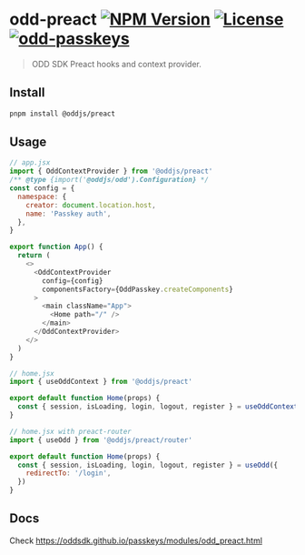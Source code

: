 # odd-preact [![NPM Version](https://img.shields.io/npm/v/@oddjs/preact.svg)](https://www.npmjs.com/package/@oddjs/preact) [![License](https://img.shields.io/npm/l/@oddjs/preact.svg)](https://github.com/oddsdk/passkeys/blob/main/license) [![odd-passkeys](https://github.com/oddsdk/passkeys/actions/workflows/odd-preact.yml/badge.svg)](https://github.com/oddsdk/passkeys/actions/workflows/odd-preact.yml)

> ODD SDK Preact hooks and context provider.

## Install

```bash
pnpm install @oddjs/preact
```

## Usage

```js
// app.jsx
import { OddContextProvider } from '@oddjs/preact'
/** @type {import('@oddjs/odd').Configuration} */
const config = {
  namespace: {
    creator: document.location.host,
    name: 'Passkey auth',
  },
}

export function App() {
  return (
    <>
      <OddContextProvider
        config={config}
        componentsFactory={OddPasskey.createComponents}
      >
        <main className="App">
          <Home path="/" />
        </main>
      </OddContextProvider>
    </>
  )
}

// home.jsx
import { useOddContext } from '@oddjs/preact'

export default function Home(props) {
  const { session, isLoading, login, logout, register } = useOddContext()
}

// home.jsx with preact-router
import { useOdd } from '@oddjs/preact/router'

export default function Home(props) {
  const { session, isLoading, login, logout, register } = useOdd({
    redirectTo: '/login',
  })
}
```

## Docs

Check <https://oddsdk.github.io/passkeys/modules/odd_preact.html>
